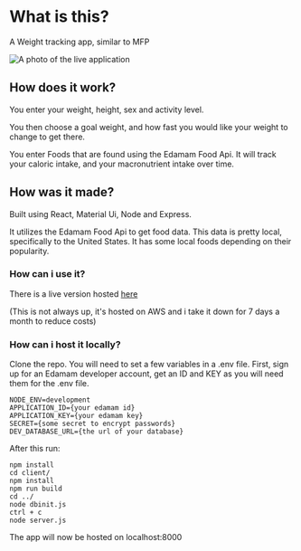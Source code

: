 # What is this?

A Weight tracking app, similar to MFP

![A photo of the live application](example)

[example]: https://res.cloudinary.com/clinnygee/image/upload/v1592182281/103986881_585404782388164_7223331908744595873_n_jexwqj.jpg

## How does it work?

You enter your weight, height, sex and activity level.

You then choose a goal weight, and how fast you would like your weight to change to get there.

You enter Foods that are found using the Edamam Food Api. It will track your caloric intake, and your macronutrient intake over time.

## How was it made?
Built using React, Material Ui, Node and Express.

It utilizes the Edamam Food Api to get food data. This data is pretty local, specifically to the United States. It has some local foods depending on their popularity.

### How can i use it?

There is a live version hosted [here](3.25.111.216)

(This is not always up, it's hosted on AWS and i take it down for 7 days a month to reduce costs)

### How can i host it locally?

Clone the repo.
You will need to set a few variables in a .env file.
First, sign up for an Edamam developer account, get an ID and KEY as you will need them for the .env file.
```
NODE_ENV=development
APPLICATION_ID={your edamam id}
APPLICATION_KEY={your edamam key}
SECRET={some secret to encrypt passwords}
DEV_DATABASE_URL={the url of your database}
```
After this run:
```
npm install
cd client/
npm install
npm run build
cd ../
node dbinit.js
ctrl + c
node server.js
```

The app will now be hosted on localhost:8000